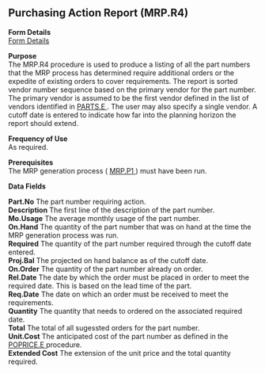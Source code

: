 ##  Purchasing Action Report (MRP.R4)

<PageHeader />

**Form Details**  
[ Form Details ](MRP-R4-1/README.md)   

**Purpose**  
The MRP.R4 procedure is used to produce a listing of all the part numbers that the MRP process has determined require additional orders or the expedite of existing orders to cover requirements. The report is sorted vendor number sequence based on the primary vendor for the part number. The primary vendor is assumed to be the first vendor defined in the list of vendors identified in [ PARTS.E ](../../../../rover/AP-OVERVIEW/AP-ENTRY/ACCT-CONTROL/ACCT-CONTROL-1/ar-e/PARTS-E) . The user may also specify a single vendor. A cutoff date is entered to indicate how far into the planning horizon the report should extend. 

**Frequency of Use**  
As required.

**Prerequisites**  
The MRP generation process ( [ MRP.P1 ](../../../../rover/AP-OVERVIEW/AP-ENTRY/AP-E/AP-E-1/CURRENCY-CONTROL/SO-E/SO-E-3/poprice-e/PLAN-E/MRP-P1) ) must have been run. 

**Data Fields**

**Part.No** The part number requiring action.  
**Description** The first line of the description of the part number.  
**Mo.Usage** The average monthly usage of the part number.  
**On.Hand** The quantity of the part number that was on hand at the time the
MRP generation process was run.  
**Required** The quantity of the part number required through the cutoff date
entered.  
**Proj.Bal** The projected on hand balance as of the cutoff date.  
**On.Order** The quantity of the part number already on order.  
**Rel.Date** The date by which the order must be placed in order to meet the
required date. This is based on the lead time of the part.  
**Req.Date** The date on which an order must be received to meet the
requirements.  
**Quantity** The quantity that needs to ordered on the associated required
date.  
**Total** The total of all sugessted orders for the part number.  
**Unit.Cost** The anticipated cost of the part number as defined in the [ POPRICE.E ](../../../../rover/AP-OVERVIEW/AP-ENTRY/AP-E/AP-E-1/CURRENCY-CONTROL/SO-E/SO-E-3/poprice-e/README.md) procedure.   
**Extended Cost** The extension of the unit price and the total quantity
required.  
  
<badge text= "Version 8.10.57" vertical="middle" />

<PageFooter />